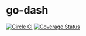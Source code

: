 # go-dash

[![Circle CI](https://circleci.com/gh/zencoder/go-dash.svg?style=svg)](https://circleci.com/gh/zencoder/go-dash)
[![Coverage Status](https://coveralls.io/repos/zencoder/go-dash/badge.svg?branch=master)](https://coveralls.io/r/zencoder/go-dash?branch=master)
